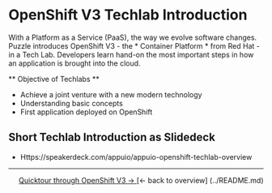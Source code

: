 # OpenShift V3 Techlab Introduction

With a Platform as a Service (PaaS), the way we evolve software changes. Puzzle introduces OpenShift V3 - the * Container Platform * from Red Hat - in a Tech Lab. Developers learn hand-on the most important steps in how an application is brought into the cloud.

** Objective of Techlabs **
- Achieve a joint venture with a new modern technology
- Understanding basic concepts
- First application deployed on OpenShift

## Short Techlab Introduction as Slidedeck

* Https://speakerdeck.com/appuio/appuio-openshift-techlab-overview

---

<P width = "100px" align = "right"> <a href="01_quicktour.md"> Quicktour through OpenShift V3 → </a> </ p>
[← back to overview] (../README.md)
